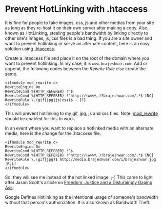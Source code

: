 # Prevent HotLinking with .htaccess

It is fine for people to take images, css, js and other medias from your site as long as they re-host it on their own server after making a copy. Also, known as HotLinking, stealing people's bandwidth by linking directly to other site's images, js, css files is a bad thing. If you are a site owner and want to prevent hotlinking or serve an alternate content, here is an easy solution using <a href="http://httpd.apache.org/docs/1.3/howto/htaccess.html">.htaccess</a>.

Create a .htaccess file and place it on the root of the domain where you want to prevent hotlinking. In my case, it is `www.brajeshwar.com`. Add or append, the following codes between the *Rewrite Rule* else create the same.

```
<ifmodule mod_rewrite.c>
RewriteEngine On
RewriteCond %{HTTP_REFERER} !^$
RewriteCond %{HTTP_REFERER} !^http://(www\.)?brajeshwar.com/.*$ [NC]
RewriteRule \.(gif|jpg|js|css)$ - [F]
</ifmodule>
```

This will prevent hotlinking to my gif, jpg, js and css files.
Note: <a href="http://httpd.apache.org/docs/1.3/mod/mod_rewrite.html">mod_rewrite</a> should be enabled for this to work.

In an event where you want to replace a hotlinked media with an alternate media, here is the change for the .htaccess file.

```
<ifmodule mod_rewrite.c>
RewriteEngine On
RewriteCond %{HTTP_REFERER} !^$
RewriteCond %{HTTP_REFERER} !^http://(www\.)?brajeshwar.com/.*$ [NC]
RewriteRule \.(gif|jpg)$ http://media.brajeshwar.com/i/brajeshwar.jpg [R,L]
</ifmodule>
```

So, they will see me instead of the hot linked image. ;-) This came to light after Jason Scott's article on [Freedom, Justice and a Disturbingly Gaping Ass](http://ascii.textfiles.com/archives/000278.html).

Google Defines Hotlinking as the intentional usage of someone's bandwidth without that person's authorization. It is also known as Bandwidth Theft.